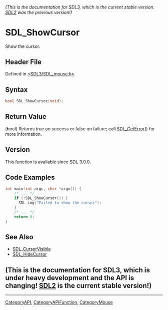 ###### (This is the documentation for SDL3, which is the current stable version. [SDL2](https://wiki.libsdl.org/SDL2/) was the previous version!)
# SDL_ShowCursor

Show the cursor.

## Header File

Defined in [<SDL3/SDL_mouse.h>](https://github.com/libsdl-org/SDL/blob/main/include/SDL3/SDL_mouse.h)

## Syntax

```c
bool SDL_ShowCursor(void);
```

## Return Value

(bool) Returns true on success or false on failure; call
[SDL_GetError](SDL_GetError)() for more information.

## Version

This function is available since SDL 3.0.0.

## Code Examples

```c
int main(int argc, char *argv[]) {
    /* ... */
    if (!SDL_ShowCursor()) {
      SDL_Log("Failed to show the cursor");
    }
    /* ... */
    return 0;
}
```

## See Also

- [SDL_CursorVisible](SDL_CursorVisible)
- [SDL_HideCursor](SDL_HideCursor)


## (This is the documentation for SDL3, which is under heavy development and the API is changing! [SDL2](https://wiki.libsdl.org/SDL2/) is the current stable version!)



----
[CategoryAPI](CategoryAPI), [CategoryAPIFunction](CategoryAPIFunction), [CategoryMouse](CategoryMouse)

